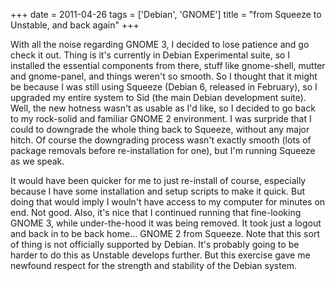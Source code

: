 +++
date = 2011-04-26
tags = ['Debian', 'GNOME']
title = "from Squeeze to Unstable, and back again"
+++

With all the noise regarding GNOME 3, I decided to lose patience and go
check it out. Thing is it\'s currently in Debian Experimental suite, so
I installed the essential components from there, stuff like gnome-shell,
mutter and gnome-panel, and things weren\'t so smooth. So I thought that
it might be because I was still using Squeeze (Debian 6, released in
February), so I upgraded my entire system to Sid (the main Debian
development suite). Well, the new hotness wasn\'t as usable as I\'d
like, so I decided to go back to my rock-solid and familiar GNOME 2
environment. I was surpride that I could to downgrade the whole thing
back to Squeeze, without any major hitch. Of course the downgrading
process wasn\'t exactly smooth (lots of package removals before
re-installation for one), but I\'m running Squeeze as we speak.

It would have been quicker for me to just re-install of course,
especially because I have some installation and setup scripts to make it
quick. But doing that would imply I wouln\'t have access to my computer
for minutes on end. Not good. Also, it\'s nice that I continued running
that fine-looking GNOME 3, while under-the-hood it was being removed. It
took just a logout and back in to be back home\... GNOME 2 from Squeeze.
Note that this sort of thing is not officially supported by Debian.
It\'s probably going to be harder to do this as Unstable develops
further. But this exercise gave me newfound respect for the strength and
stability of the Debian system.
